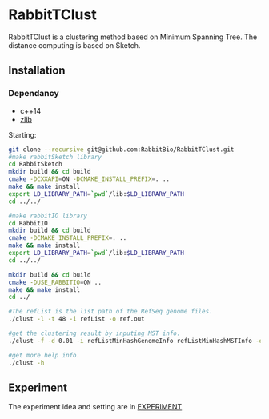 # RabbitTClust

RabbitTClust is a clustering method based on Minimum Spanning Tree. The distance computing is based on Sketch.

## Installation

### Dependancy
* c++14
* [zlib](https://zlib.net/)

Starting:
```bash
git clone --recursive git@github.com:RabbitBio/RabbitTClust.git
#make rabbitSketch library
cd RabbitSketch
mkdir build && cd build 
cmake -DCXXAPI=ON -DCMAKE_INSTALL_PREFIX=. ..
make && make install
export LD_LIBRARY_PATH=`pwd`/lib:$LD_LIBRARY_PATH
cd ../../

#make rabbitIO library
cd RabbitIO
mkdir build && cd build
cmake -DCMAKE_INSTALL_PREFIX=. ..
make && make install
export LD_LIBRARY_PATH=`pwd`/lib:$LD_LIBRARY_PATH
cd ../../

mkdir build && cd build
cmake -DUSE_RABBITIO=ON ..
make && make install
cd ../

#The refList is the list path of the RefSeq genome files.
./clust -l -t 48 -i refList -o ref.out

#get the clustering result by inputing MST info.
./clust -f -d 0.01 -i refListMinHashGenomeInfo refListMinHashMSTInfo -o result.out

#get more help info.
./clust -h

```

## Experiment
The experiment idea and setting are in [EXPERIMENT](./experiment.md)

